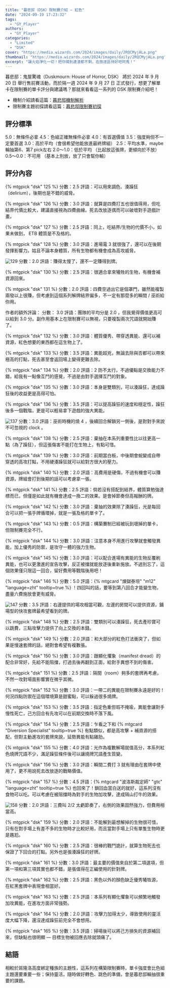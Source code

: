 ```yaml
---
title: "暮悲邸（DSK）限制賽介紹 — 紅色"
date: "2024-09-19 17:23:32"
tags:
  - "GY_Player"
authors:
  - "GY_Player"
categories:
  - "Limited"
  - "DSK"
cover: "https://media.wizards.com/2024/images/daily/2RQCMyjALa.png"
thumbnail: "https://media.wizards.com/2024/images/daily/2RQCMyjALa.png"
excerpt: "讓火焰淨化一切！把你燒到連渣都不剩，在放逐區待好吧阿鬼！"
---
```


暮悲邸：鬼屋驚魂（Duskmourn: House of Horror, DSK） 將於 2024 年 9 月 20 日 舉行售前賽活動，而於隔一週 2024 年 9 月 27 日 正式發行，想更了解單卡在限制賽的單卡評分與建議嗎？那就來看看這一系列的 DSK 限制賽介紹吧！

- 機制介紹請看這篇：[暮悲邸機制解析](https://guildmagesforum.tw/DSK-mechanism/)
- 限制賽主題初探請看這篇：[暮悲邸限制賽初探](https://guildmagesforum.tw/DSK-Limited-Preliminary/)



## 評分標準

5.0：無條件必拿
4.5：色組正確無條件必拿
4.0：有首選價值 
3.5：強度夠但不一定要首選 
3.0：高於平均（會很希望他能放進最終牌組）
2.5：平均水準，maybe輪抽第6、第7 pick左右
2.0～1.0：低於平均 （比起放這張牌，更傾向於不放）
0.5～0.0：不可用 （基本上別放，放了只會幫你輸）

## 評分內容

{% mtgpick "dsk" 125 %}
分數：2.5
評語：可以用來調色、湊躁狂（delirium），後期也是不錯的威脅。


<!---126--->
{% mtgpick "dsk" 126 %}
分數：3.0
評語：就算是四費打五也很值得用，但吃結界代價比較大，建議直接視為四費曲線。死去改放逐偶而可以破壞對手遊戲計畫。


<!---127--->
{% mtgpick "dsk" 127 %}
分數：2.5
評語：同上，吃結界/生物的代價不小，如果未做到， ETB 體質是不及格的。


<!---128--->
{% mtgpick "dsk" 128 %}
分數：3.0
評語：進場電 3 就很強了，還可以在後期發揮影響力。姑且不論本身體質，所有生物都有機會成為高攻威脅。


<!---129--->
![129](https://i.imgur.com/QscIwIx.png)
分數：2.0
評語：賺得太慢了，還不一定賺得到牌。



<!---130--->
{% mtgpick "dsk" 130 %}
分數：2.5
評語：很適合拿來犧牲的生物，有機會補資源回來。


<!---131--->
{% mtgpick "dsk" 131 %}
分數：2.0
評語：四費空過出它是個罩門，雖然能複製兩發以上很賺，但考慮到這個系列解牌結界偏多，不一定有那麼多的瞬間 / 巫術給你用。

作者的額外評論：
分數： 3.0
評語：團隊的平均分是 2.0 ，但我覺得價值更高可以給到 3.0 分。副作用基本上在限制賽可以無視，只要複製兩次咒語就開始賺了。



<!---132--->
{% mtgpick "dsk" 132 %}
分數：3.0
評語：體質優秀、帶穿透異能、還可以補資源，紅色想要的東西都在這生物上了。



<!---133--->
{% mtgpick "dsk" 133 %}
分數：3.5
評語：異能超兇，無論去除與否都可以帶來極高的打點，死去甚至會返回場上變得更難去除。


<!---134--->
{% mtgpick "dsk" 134 %}
分數：2.0
評語：2 防不太行，不過優點是交換能力不錯，給我有一點像互鬥的感覺，不過是由對手選擇互鬥的對象。



<!---135--->
{% mtgpick "dsk" 135 %}
分數：3.0
評語：本身是雙類別，可以湊躁狂，達成躁狂後的收益更是高得可怕。


<!---136--->
{% mtgpick "dsk" 136 %}
分數：3.5
評語：可以提高躁狂的速度和穩定性，躁狂後多一個戰階，更是可以輕易拿下遊戲的強大異能。


<!---137--->
![137](https://i.imgur.com/dl3HLWC.png)
分數：3.0
評語：巫術時機的燒 4 ，後續回合解鎖另一側後，是對對手來說不可忽視的 clock 。


<!---138--->
{% mtgpick "dsk" 138 %}
分數：2.5
評語：棄抽在本系列重要性比以往更高一點（為了躁狂），但這張傷害不能打在生物上，有點可惜。

<!---139--->
{% mtgpick "dsk" 139 %}
分數：3.0
評語：前期當白板，中後期會蛻變成自帶穿透的高攻打點，不用硬湊躁狂就可以給對方很大的壓力。


<!---140--->
{% mtgpick "dsk" 140 %}
分數：2.0
評語：高費用是硬傷，不過有機會可以賺資源，牌組會打到後期的話可以考慮拿一張。


<!---141--->
{% mtgpick "dsk" 141 %}
分數：2.5
評語：倘若沒有搭配到結界，體質算勉強達標而已，但僅是如此就有機會達成一換二的效果。是會掉節奏但高報酬的牌。

<!---142--->
{% mtgpick "dsk" 142 %}
分數：3.0
評語：棄抽的效果除了湊躁狂，光是每回合可以把一張手牌循環掉，就是一張及格的單卡了。


<!---143--->
{% mtgpick "dsk" 143 %}
分數：0.5
評語：構築賽制已經被玩到壞掉的單卡，但限制賽完全不行。


<!---144--->
{% mtgpick "dsk" 144 %}
分數：3.0
評語：注意本身不用進行攻擊就會觸發異能，加上優秀的防禦，是攻守一體的強力生物。


<!---145--->
{% mtgpick "dsk" 145 %}
分數：3.0
評語：可以配合進場有異能的生物反覆刷異能，也可以更激進的宣告攻擊，反正被擋就能放逐後重新施放。不過別忘了，這個效果僅只限這一回合，留好費用等戰階後用吧！


<!---146--->
{% mtgpick "dsk" 146 %}
分數：5.0
評語：{% mtgcard "煉獄泰坦" "m12" "language=zht" tooltip=true %} ！四回叫的話，要等到第八回合才能變生物，盡量六費施放會更有威脅。


<!---147--->
![147](https://i.imgur.com/fhaNhJz.png)
分數：3.5
評語：右邊提供的場攻相當可觀，左邊的房間可以提供資源，鋪場型的快攻套牌最希望看到的牌。


<!---148--->
{% mtgpick "dsk" 148 %}
分數：2.5
評語：雙類別可以湊躁狂，死去產珍寶可以跳費，三點攻擊力提供了向上交換的本錢。


<!---149--->
{% mtgpick "dsk" 149 %}
分數：2.0
評語：和大部分的紅色打法衝突了，但如果是慢速套牌的話，絕對會希望有複數張。


<!---150--->
{% mtgpick "dsk" 150 %}
分數：3.0
評語：跟顯化懼象（manifest dread）的配合非常好，先給不能阻擋，打過去後再翻到正面，給對手異想不到的傷害。


<!---151--->
{% mtgpick "dsk" 151 %}
分數：2.5
評語：隔間（room）夠多的套牌再考慮，不然一攻對場面影響實在微乎其微。


<!---152--->
{% mtgpick "dsk" 152 %}
分數：3.0
評語：一帶二的異能在限制賽永遠是好的！何況四點防禦在這個環境算是甜蜜點，可以躲過很多燒牌。


<!---153--->
{% mtgpick "dsk" 153 %}
分數：3.5
評語：指定色重但瑕不掩瑜，異能會讓對手慢性死亡，己方回合有先攻可以在前期交換時不落下風。


<!---154--->
{% mtgpick "dsk" 154 %}
分數：2.5
評語：乍看之下和 {% mtgcard "Diversion Specialist" tooltip=true %} 有點類似，都是高攻擊 + 補資源的搭配，但對主動進攻的套牌來說，延勢異能有點雞肋。


<!---155--->
{% mtgpick "dsk" 155 %}
分數：4.0
評語：光作為複數解場就值高分，本系列紅色燒牌咒語不少，滿足躁狂條件後可以讓燒牌咒語產生質變。



<!---156--->
{% mtgpick "dsk" 156 %}
分數：3.0
評語：瞬間二費打 3 就有理由在套牌中使用了，更不用說死去改放逐的戰略價值。



<!---157--->
{% mtgpick "dsk" 157 %}
分數：4.5
評語：{% mtgcard "波洛斯裁定師" "gtc" "language=zht" tooltip=true %} 也回來了！鎖回血當白送的就好，這系列沒有食物可以吃。可以考慮在被阻擋時為對手的生物加攻擊，達成隔山打牛的效果。


<!---158--->
![158](https://i.imgur.com/OxUPJEd.png)
分數：2.0
評語：三費叫 2/2 太虧節奏了，右側的效果固然強力，但費用相當高。


<!---159--->
{% mtgpick "dsk" 159 %}
分數：2.0
評語：不能解到最想解掉的生物很可惜，只有在對手場上有差不多的生物時才比較好用，而且當對手場上只有單隻生物時更是尷尬。


<!---160--->
{% mtgpick "dsk" 160 %}
分數：2.5
評語：很棒的戰鬥詭計，就算生物死去也保證了下回合的打點。另外也是張湊躁狂的好牌。


<!---161--->
{% mtgpick "dsk" 161 %}
分數：3.0
評語：最主要的價值來自於第二項選項，但第一項和第三項其實也都不錯，是張值得在正編使用的針對牌。


<!---162--->
{% mtgpick "dsk" 162 %}
分數：2.5
評語：黑色以外的顏色缺乏優秀犧牲源，在紅黑套牌中表現會相當好。


<!---163--->
{% mtgpick "dsk" 163 %}
分數：2.5
評語：本系列有顯化懼象可以頻繁地觸發加攻異能，在進攻方面非常強勢。


<!---164--->
{% mtgpick "dsk" 164 %}
分數：2.0
評語：攻擊力加得太少，導致使用的靈活度大幅下降，還沒達成躁狂前完全不會想用。


<!---165--->
{% mtgpick "dsk" 165 %}
分數：3.5
評語：掃場後可以將己方損失的資源補回來，但缺點也很明顯 — 目標生物被回應去除就頭痛了。


## 結語
相較於斑隆洛高度綁定種族的主題性，這系列在構築限制賽時，單卡強度會比色組主題還要重要一些；保持靈活，隨時做好轉色、跳色的準備，會是暮悲邸輪抽很重要的課題。
